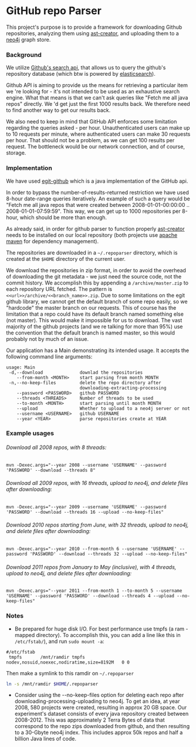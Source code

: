 # GitHub repo Parser

This project's purpose is to provide a framework for downloading Github repositories, analyzing them using [ast-creator](https://github.com/ElasticThree/ast-generator), and uploading them to a [neo4j](https://neo4j.com/) graph store.

### Background

We utilize [Github's search api](https://developer.github.com/v3/search/), that allows us to query the github's repository database (which btw is powered by [elasticsearch](https://www.elastic.co/products/elasticsearch)).

Github API is aiming to provide us the means for retrieving a particular item we 're looking for - it's not intended to be used as an exhaustive search engine. What that means is that we can't ask queries like "Fetch me all java repos" directly. We 'd get just the first 1000 results back. We therefore need to find another way to get our results back.

 We also need to keep in mind that GitHub API enforces some limitation regarding the queries asked - per hour. Unauthenticated users can make up to 10 requests per minute, where authenticated users can make 30 requests per hour. That should not be a problem, as we can get 100 results per request. The bottleneck would be our network connection, and of course, storage.
 

### Implementation

We have used [egit-github](https://github.com/eclipse/egit-github) which is a java implementation of the GitHub api.

In order to bypass the number-of-results-returned restriction we have used 8-hour date-range queries iteratively. An example of such a query would be "Fetch me all java repos that were created between 2008-01-01-00:00:00 .. 2008-01-01-07:59:59". This way, we can get up to 1000 repositories per 8-hour, which should be more than enough.

As already said, in order for github parser to function properly [ast-creator](https://github.com/ElasticThree/ast-generator) needs to be installed on our local repository (both projects use [apache maven](https://maven.apache.org/) for dependency management).

The repositories are downloaded in a `~/.repoparser` directory, which is created at the `$HOME` directory of the current user.

We download the repositories in zip format, in order to avoid the overhead of downloading the git metadata - we just need the source code, not the commit history. We accomplish this by appending a `/archive/master.zip` to each repository URL fetched. The pattern is `<<url>>/archive/<<branch_name>>.zip`. Due to some limitations on the egit github library, we cannot get the default branch of some repo easily, so we "hardcode" the master branch on our requests. This of course has the limitation that a repo could have its default branch named something else (not master). This would make it impossible for us to download. The vast majority of the github projects (and we re talking for more than 95%) use the convention that the default branch is named master, so this would probably not by much of an issue.  

Our application has a Main demonstrating its intended usage. It accepts the following command line arguments:

```
usage: Main
 -d,--download              downlad the repositories 
    --from-month <MONTH>    start parsing from month MONTH
 -n,--no-keep-files         delete the repo directory after
                            downloading-extracting-processing
    --password <PASSWORD>   github PASSWORD
    --threads <THREADS>     Number of threads to be used
    --to-month <MONTH>      start parsing until month MONTH
    --upload                Whether to upload to a neo4j server or not
    --username <USERNAME>   github USERNAME
    --year <YEAR>           parse repositories create at YEAR
```

### Example usages

###### Download all 2008 repos, with 8 threads:
```
mvn -Dexec.args="--year 2008 --username 'USERNAME' --password 'PASSWORD' --download --threads 8"
```

###### Download all 2009 repos, with 16 threads, upload to neo4j, and delete files after downloading:
```
mvn -Dexec.args="--year 2009 --username 'USERNAME' --password 'PASSWORD' --download --threads 16 --upload --no-keep-files"
```

###### Download 2010 repos starting from June, with 32 threads, upload to neo4j, and delete files after downloading:
```
mvn -Dexec.args="--year 2010 --from-month 6 --username 'USERNAME' --password 'PASSWORD' --download --threads 32 --upload --no-keep-files"
```

###### Download 2011 repos from January to May (inclusive), with 4 threads, upload to neo4j, and delete files after downloading:
```
mvn -Dexec.args="--year 2011 --from-month 1 --to-month 5 --username 'USERNAME' --password 'PASSWORD' --download --threads 4 --upload --no-keep-files"
```
 
### Notes

* Be prepared for huge disk I/O. For best performance use tmpfs (a ram - mapped directory). To accomplish this, you can add a line like this in `/etc/fstab/`), and run `sudo mount -a`:
```
#/etc/fstab 
 tmpfs       /mnt/ramdir tmpfs   nodev,nosuid,noexec,nodiratime,size=8192M   0 0
```
Then make a symlink to this ramdir on `~/.repoparser`
  
```bash
ln -s /mnt/ramdir $HOME/.repoparser 
```

* Consider using the --no-keep-files option for deleting each repo after downloading-processing-uploading to neo4j. To get an idea, at year 2008,  580 projects were created, resulting in approx 20 GB space. Our experiment's dataset consists of every java repository created between 2008-2012. This was approximately 2 Terra Bytes of data that correspond to the repo zips downloaded from github, and then resulting to a 30-Gbyte neo4j index. This includes approx 50k repos and half a billion Java lines of code.

